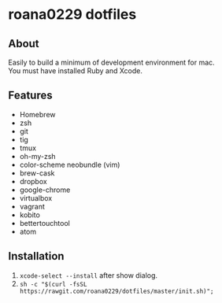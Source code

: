 # roana0229 dotfiles

## About

Easily to build a minimum of development environment for mac.  
You must have installed Ruby and Xcode.


## Features

* Homebrew
* zsh
* git
* tig
* tmux
* oh-my-zsh
* color-scheme neobundle (vim)
* brew-cask
* dropbox
* google-chrome
* virtualbox
* vagrant
* kobito
* bettertouchtool
* atom


## Installation

1. `xcode-select --install` after show dialog.  
2. `sh -c "$(curl -fsSL https://rawgit.com/roana0229/dotfiles/master/init.sh)";`
